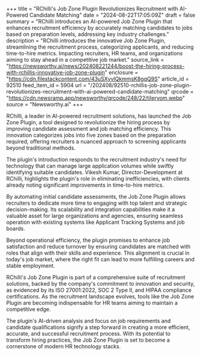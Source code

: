 +++
title = "RChilli's Job Zone Plugin Revolutionizes Recruitment with AI-Powered Candidate Matching"
date = "2024-08-22T17:05:09Z"
draft = false
summary = "RChilli introduces an AI-powered Job Zone Plugin that enhances recruitment efficiency by accurately matching candidates to jobs based on preparation levels, addressing key industry challenges."
description = "RChilli introduces the innovative Job Zone Plugin, streamlining the recruitment process, categorizing applicants, and reducing time-to-hire metrics. Impacting recruiters, HR teams, and organizations aiming to stay ahead in a competitive job market."
source_link = "https://newsworthy.ai/news/202408221244/boost-the-hiring-process-with-rchillis-innovative-job-zone-plugin"
enclosure = "https://cdn.filestackcontent.com/43uSXyvlQkmmsK8gqQ9S"
article_id = 92510
feed_item_id = 5904
url = "/202408/92510-rchillis-job-zone-plugin-revolutionizes-recruitment-with-ai-powered-candidate-matching"
qrcode = "https://cdn.newsramp.app/newsworthy/qrcode/248/22/tileryom.webp"
source = "Newsworthy.ai"
+++

<p>RChilli, a leader in AI-powered recruitment solutions, has launched the Job Zone Plugin, a tool designed to revolutionize the hiring process by improving candidate assessment and job matching efficiency. This innovation categorizes jobs into five zones based on the preparation required, offering recruiters a nuanced approach to screening applicants beyond traditional methods.</p><p>The plugin's introduction responds to the recruitment industry's need for technology that can manage large application volumes while swiftly identifying suitable candidates. Vikesh Kumar, Director-Development at RChilli, highlights the plugin's role in eliminating inefficiencies, with clients already noting significant improvements in time-to-hire metrics.</p><p>By automating initial candidate assessments, the Job Zone Plugin allows recruiters to dedicate more time to engaging with top talent and strategic decision-making. Its scalability and integration capabilities make it a valuable asset for large organizations and agencies, ensuring seamless operation with existing systems like Applicant Tracking Systems and job boards.</p><p>Beyond operational efficiency, the plugin promises to enhance job satisfaction and reduce turnover by ensuring candidates are matched with roles that align with their skills and experience. This alignment is crucial in today's job market, where the right fit can lead to more fulfilling careers and stable employment.</p><p>RChilli's Job Zone Plugin is part of a comprehensive suite of recruitment solutions, backed by the company's commitment to innovation and security, as evidenced by its ISO 27001:2022, SOC 2 Type II, and HIPAA compliance certifications. As the recruitment landscape evolves, tools like the Job Zone Plugin are becoming indispensable for HR teams aiming to maintain a competitive edge.</p><p>The plugin's AI-driven analysis and focus on job requirements and candidate qualifications signify a step forward in creating a more efficient, accurate, and successful recruitment process. With its potential to transform hiring practices, the Job Zone Plugin is set to become a cornerstone of modern HR technology stacks.</p>